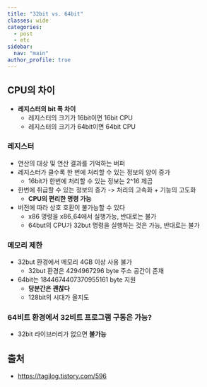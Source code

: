 ```yaml
---
title: "32bit vs. 64bit"
classes: wide
categories: 
  - post
  - etc
sidebar:
  nav: "main"
author_profile: true
---
```

   
## CPU의 차이
* **레지스터의 bit 폭 차이**
  * 레지스터의 크기가 16bit이면 16bit CPU
  * 레지스터의 크기가 64bit이면 64bit CPU

### 레지스터 
* 연산의 대상 및 연산 결과를 기억하는 버퍼
* 레지스터가 클수록 한 번에 처리할 수 있는 정보의 양이 증가
  * 16bit가 한번에 처리할 수 있는 정보는 2^16 제곱
* 한번에 취급할 수 있는 정보의 증가 -> 처리의 고속화 + 기능의 고도화
  * **CPU의 편리한 명령 가능**
* 버전에 따라 상호 호환이 불가능할 수 있다
  * x86 명령을 x86_64에서 실행가능, 반대로는 불가
  * 64but의 CPU가 32but 명령을 실행하는 것은 가능, 반대로는 불가

### 메모리 제한
* 32but 환경에서 메모리 4GB 이상 사용 불가
  * 32but 환경은 4294967296 byte 주소 공간이 존재
* 64bit는 1844674407370955161 byte 지원
  * **당분간은 괜찮다**
  * 128bit의 시대가 올지도

### 64비트 환경에서 32비트 프로그램 구동은 가능?
* 32bit 라이브러리가 없으면 **불가능**

## 출처
* <https://tagilog.tistory.com/596>